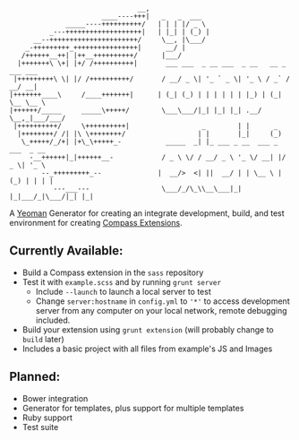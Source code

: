 ```
                                __,
                       ____----+++|   _   _  ___
              _____----++++++++++/   | | | |/ _ \
          _---+++++++++++++++++++|   | |_| | (_) |
      __--++++++++++++++++++++++/     \__, |\___/
    _-+++++++++_++++++++++++++++|      __/ |
   /++++++__++| |++__++++++++++/      |___/
  |+++++++\ \+| |+/ /++++++++++|       ___ ___  _ __ ___  _ __   __ _ ___ ___
 |+++++++++\ \| |/ /++++++++++/       / __/ _ \| '_ ` _ \| '_ \ / _` / __/ __|
|+++++++____\     /____+++++++|      | (_| (_) | | | | | | |_) | (_| \__ \__ \
|++++++/_____     _____\+++++/        \___\___/|_| |_| |_| .__/ \__,_|___/___/
 |++++++++++/     \++++++++++|                  _        | |      _
  |++++++++/ /| |\ \++++++++/                  | |       |_|     (_)
   \_+++++/_/+| |+\_\+++++_-           _____  _| |_ ___ _ __  ___ _  ___  _ __
     -__++++++|_|++++++__-            / _ \ \/ / __/ _ \ '_ \/ __| |/ _ \| '_ \
        --_+++++++++_--              |  __/>  <| ||  __/ | | \__ \ | (_) | | | |
           ---___---                  \___/_/\_\\__\___|_| |_|___/_|\___/|_| |_|
```
A [Yeoman](http://yeoman.io/) Generator for creating an integrate development, build, and test environment for creating [Compass Extensions](http://compass-style.org/help/tutorials/extensions/).


## Currently Available:

* Build a Compass extension in the `sass` repository
* Test it with `example.scss` and by running `grunt server`
  * Include `--launch` to launch a local server to test
  * Change `server:hostname` in `config.yml` to `'*'` to access development server from any computer on your local network, remote debugging included.
* Build your extension using `grunt extension` (will probably change to `build` later)
* Includes a basic project with all files from example's JS and Images

## Planned:

* Bower integration
* Generator for templates, plus support for multiple templates
* Ruby support
* Test suite
